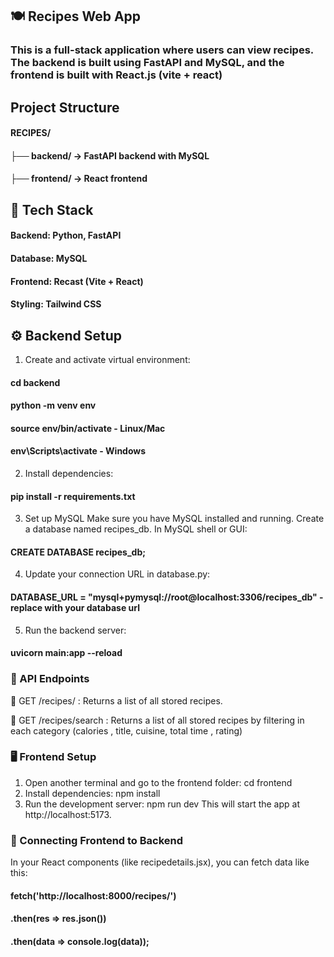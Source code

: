 

## 🍽️ Recipes Web App
### This is a full-stack application where users can view recipes. The backend is built using FastAPI and MySQL, and the frontend is built with React.js (vite + react)


## Project Structure
#### RECIPES/
#### ├── backend/      → FastAPI backend with MySQL
#### ├── frontend/     → React frontend

## 🧰 Tech Stack
#### Backend: Python, FastAPI
#### Database: MySQL
#### Frontend: Recast (Vite + React)
#### Styling: Tailwind CSS

## ⚙️ Backend Setup
1. Create and activate virtual environment:
#### cd backend
#### python -m venv env
#### source env/bin/activate - Linux/Mac
#### env\Scripts\activate    - Windows
2. Install dependencies:
#### pip install -r requirements.txt
3. Set up MySQL
Make sure you have MySQL installed and running.
Create a database named recipes_db.
In MySQL shell or GUI:
#### CREATE DATABASE recipes_db;
4. Update your connection URL in database.py:
#### DATABASE_URL = "mysql+pymysql://root@localhost:3306/recipes_db" - replace with your database url
5. Run the backend server:
#### uvicorn main:app --reload

### 📡 API Endpoints

📄 GET /recipes/  : 
Returns a list of all stored recipes.

📄 GET /recipes/search  :
Returns a list of all stored recipes by filtering in each category (calories , title, cuisine, total time , rating)


### 🖥️ Frontend Setup
1. Open another terminal and go to the frontend folder:
cd frontend
2. Install dependencies:
npm install
3. Run the development server:
npm run dev
This will start the app at http://localhost:5173.

### 🔗 Connecting Frontend to Backend
In your React components (like recipedetails.jsx), you can fetch data like this:
#### fetch('http://localhost:8000/recipes/')
#### .then(res => res.json())
#### .then(data => console.log(data));

